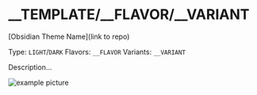 # \_\_TEMPLATE/\_\_FLAVOR/\_\_VARIANT

[Obsidian Theme Name](link to repo)

Type: `LIGHT`/`DARK`
Flavors: `__FLAVOR`
Variants: `__VARIANT`

Description...

![example picture](image)
